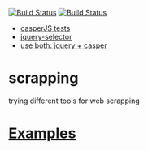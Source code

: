 [![Build Status](https://travis-ci.org/brownman/scrapping.svg?branch=master)](https://travis-ci.org/brownman/scrapping)
[![Build Status](https://travis-ci.org/n1k0/casperjs.svg?branch=master)](https://travis-ci.org/n1k0/casperjs)
- [casperJS tests](https://github.com/n1k0/casperjs/tree/master/tests)
- [jquery-selector](http://www.w3schools.com/jquery/trysel.asp)
- [use both: jquery + casper](http://www.raymondcamden.com/2014/2/28/Interesting-discovery-with-CasperJS-jQuery-and-transitions)


scrapping
=========

trying different tools for web scrapping



[Examples](https://github.com/n1k0/casperjs/tree/master/samples)
===
